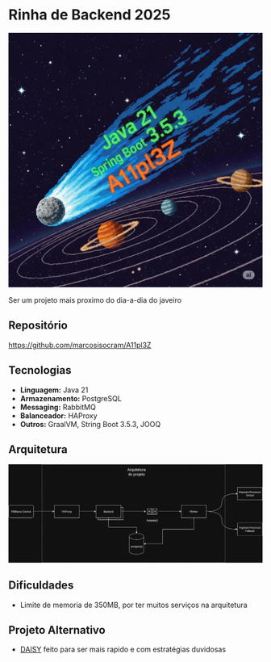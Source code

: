 # Rinha de Backend 2025

![A11pl3Z](images/logo-ai.webp)

Ser um projeto mais proximo do dia-a-dia do javeiro

## Repositório
https://github.com/marcosisocram/A11pl3Z

## Tecnologias
- **Linguagem:** Java 21
- **Armazenamento:** PostgreSQL
- **Messaging:** RabbitMQ
- **Balanceador:** HAProxy
- **Outros:** GraalVM, String Boot 3.5.3, JOOQ

## Arquitetura
![Arquitetura](images/arch.webp)

## Dificuldades
- Limite de memoria de 350MB, por ter muitos serviços na arquitetura

## Projeto Alternativo
- [DAISY](https://github.com/marcosisocram/daisy) feito para ser mais rapido e com estratégias duvidosas
